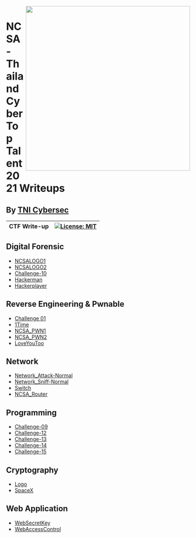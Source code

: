 <img align="right" src="https://imgur.com/SN6ZqUt.png" width="450" />

# NCSA - Thailand Cyber Top Talent 2021 Writeups
## By [TNI Cybersec](https://tni-cybersec.github.io)
|CTF Write-up|[![License: MIT](https://img.shields.io/badge/license-MIT-blue?style=flat-square)](LICENSE)|
|----|----|

## Digital Forensic

- [NCSALOGO1](https://bit.ly/3b3hAhH)
- [NCSALOGO2](https://bit.ly/3b3hAhH)
- [Challenge-10](https://github.com/TNI-Cybersec/NCSA_Senior_Write_Up/blob/main/WriteUp/Digital%20Forensic/challenge-10.md)
- [Hackerman](https://github.com/TNI-Cybersec/NCSA_Senior_Write_Up/blob/main/WriteUp/Digital%20Forensic/HackerMan.md)
- [Hackerplayer](https://medium.com/@PlyNatwara/hackerplayer-writeups-thailand-cyber-top-talent-2021-senior-986c2cbbddc4)

## Reverse Engineering & Pwnable

- [Challenge 01](https://bit.ly/3b3hAhH)
- [1Time](https://github.com/karinzaa/NCSA_Senior_Write_Up/blob/main/WriteUp/Reverse%20Engineering%20%26%20Pwnable/1Time.md)
- [NCSA_PWN1](https://bit.ly/3b3hAhH)
- [NCSA_PWN2](https://bit.ly/3b3hAhH)
- [LoveYouToo](https://github.com/TNI-Cybersec/NCSA_Senior_Write_Up/blob/main/WriteUp/Reverse%20Engineering%20%26%20Pwnable/LoveYouToo.md)

## Network

- [Network_Attack-Normal](https://bit.ly/3b3hAhH)
- [Network_Sniff-Normal](https://bit.ly/3b3hAhH)
- [Switch](https://bit.ly/3b3hAhH)
- [NCSA_Router](https://bit.ly/3b3hAhH)

## Programming

- [Challenge-09](https://github.com/TNI-Cybersec/NCSA_Senior_Write_Up/blob/main/WriteUp/Programming/challenge09.md)
- [Challenge-12](https://github.com/TNI-Cybersec/NCSA_Senior_Write_Up/blob/main/WriteUp/Programming/challenge12.py)
- [Challenge-13](https://github.com/TNI-Cybersec/NCSA_Senior_Write_Up/blob/main/WriteUp/Programming/challenge13.py)
- [Challenge-14](https://bit.ly/3b3hAhH)
- [Challenge-15](https://bit.ly/3b3hAhH)

## Cryptography

- [Logo](https://bit.ly/3b3hAhH)
- [SpaceX](https://bit.ly/3b3hAhH)


## Web Application

- [WebSecretKey](https://github.com/TNI-Cybersec/NCSA_Senior_Write_Up/blob/main/WriteUp/Web%20Application/WebSecretKey.md)
- [WebAccessControl](https://medium.com/@PlyNatwara/webaccesscontrol-writeups-thailand-cyber-top-talent-2021-senior-7c83f141528c)


